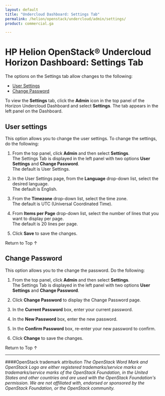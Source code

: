 ```yaml
---
layout: default
title: "Undercloud Dashboard: Settings Tab"
permalink: /helion/openstack/undercloud/admin/settings/
product: commercial.ga

---
```

<!--PUBLISHED-->



<script> 

function PageRefresh { 
onLoad="window.refresh"
}

PageRefresh();

</script>

<!---
<p style="font-size: small;"> <a href="/cloudos/moonshot/manage/operational-dashboard/cloud-tab/">&#9664; PREV</a> | <a href="/cloudos/moonshot/manage/operational-dashboard/">&#9650; UP</a> | <a href="/cloudos/moonshot/manage/administration-dashboard/">NEXT &#9654;</a> </p>-->

#  HP Helion OpenStack&#174; Undercloud Horizon Dashboard: Settings Tab

The options on the Settings tab allow changes to the following:

* [User Settings](#user-settings)
* [Change Password](#change-password) 

To view the **Settings** tab, click the **Admin** icon in the top panel of the Horizon Undercloud Dashboard and select **Settings**. The tab appears in the left panel on the  Dashboard.

## User settings<a name="user-settings"></a>

This option allows you to change the user settings. To change the settings, do the following:

1. From the top panel, click **Admin** and then select **Settings**.<br> The Settings Tab is displayed in the left panel with two options **User Settings** and **Change Password**.<br>The default is User Settings.

2. In the User Settings page, from the **Language** drop-down list, select the desired language.<br> The default is English. </br>

3. From the **Timezone** drop-down list, select the time zone. <br> The default is UTC (Universal Coordinated Time). </br>

4. From **Items per Page** drop-down list, select the number of lines that you want to display per page.<br> The default is 20 lines per page.</br>

5. Click **Save** to save the changes. 

<a href="#top" style="padding:14px 0px 14px 0px; text-decoration: none;"> Return to Top &#8593; </a>

## Change Password<a name="change-password"></a>

This option allows you to the change the password. Do the following:

1. From the top panel, click **Admin** and then select **Settings**.<br> The Settings Tab is displayed in the left panel with two options **User Settings** and **Change Password**.

2. Click **Change Password** to display the Change Password page.

3. In the **Current Password** box, enter your current password.

4. In the **New Password** box, enter the new password.

5. In the **Confirm Password** box, re-enter your new password to confirm.

6. Click **Change** to save the changes.  


<a href="#top" style="padding:14px 0px 14px 0px; text-decoration: none;"> Return to Top &#8593; </a>

----
####OpenStack trademark attribution
*The OpenStack Word Mark and OpenStack Logo are either registered trademarks/service marks or trademarks/service marks of the OpenStack Foundation, in the United States and other countries and are used with the OpenStack Foundation's permission. We are not affiliated with, endorsed or sponsored by the OpenStack Foundation, or the OpenStack community.*
